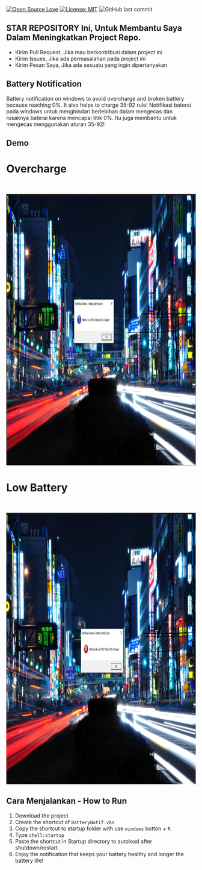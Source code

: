 [![Open Source Love](https://badges.frapsoft.com/os/v1/open-source.svg?style=flat)](https://github.com/ellerbrock/open-source-badges/)
[![License: MIT](https://img.shields.io/badge/License-MIT-green.svg)](https://opensource.org/licenses/MIT)
![GitHub last commit](https://img.shields.io/github/last-commit/sunuilhamp/Battery-Notification)

## STAR REPOSITORY Ini, Untuk Membantu Saya Dalam Meningkatkan Project Repo.
- Kirim Pull Request, Jika mau berkontribusi dalam project ini
- Kirim Issues, Jika ada permasalahan pada project ini
- Kirim Pesan Saya, Jika ada sesuatu yang ingin dipertanyakan

## Battery Notification
Battery notification on windows to avoid overcharge and broken battery because reaching 0%. It also helps to charge 35-92 rule!
Notifikasi baterai pada windows untuk menghindari berlebihan dalam mengecas dan rusaknya baterai karena mencapai titik 0%. Itu juga membantu untuk mengecas menggunakan aturan 35-92!

## Demo
# Overcharge
<br>
<p align="center">
        <img src="/images/battery1.png" width="1402" height="720">
</p>

# Low Battery
<br>
<p align="center">
        <img src="/images/battery2.png" width="1402" height="720">
</p>


## Cara Menjalankan - How to Run
1. Download the project
1. Create the shortcut of ```BatteryNotif.vbs```
2. Copy the shortcut to startup folder with use ```windows``` button + ```R```
3. Type ```shell:startup```
4. Paste the shortcut in Startup directory to autoload after shutdown/restart
5. Enjoy the notification that keeps your battery healthy and longer the battery life!